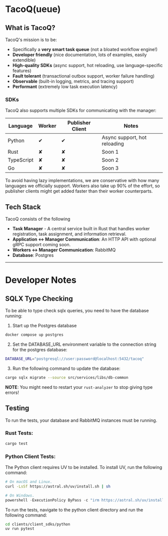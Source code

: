 # TacoQ(ueue)

## What is TacoQ?

TacoQ's mission is to be:

- Specifically a **very smart task queue** (not a bloated workflow engine!)
- **Developer friendly** (nice documentation, lots of examples, easily extendible)
- **High-quality SDKs** (async support, hot reloading, use language-specific features)
- **Fault tolerant** (transactional outbox support, worker failure handling)
- **Observable** (built-in logging, metrics, and tracing support)
- **Performant** (extremely low task execution latency)

### SDKs

TacoQ also supports multiple SDKs for communicating with the manager:

| Language   | Worker | Publisher Client | Notes                        |
| ---------- | ------ | ---------------- | ---------------------------- |
| Python     | ✔      | ✔                | Async support, hot reloading |
| Rust       | ✘      | ✘                | Soon 1                       |
| TypeScript | ✘      | ✘                | Soon 2                       |
| Go         | ✘      | ✘                | Soon 3                       |

To avoid having lazy implementations, we are conservative with how many languages we officially support. Workers also take up 90% of the effort, so publisher clients might get added faster than their worker counterparts.

## Tech Stack

TacoQ consists of the following

- **Task Manager** - A central service built in Rust that handles worker registration, task assignment, and information retrieval.
- **Application <-> Manager Communication**: An HTTP API with optional gRPC support coming soon.
- **Workers <-> Manager Communication**: RabbitMQ
- **Database**: Postgres

---

# Developer Notes

## SQLX Type Checking

To be able to type check sqlx queries, you need to have the database running:

1. Start up the Postgres database

```bash
docker compose up postgres
```

2. Set the DATABASE_URL environment variable to the connection string for the postgres database:

```bash
DATABASE_URL="postgresql://user:password@localhost:5432/tacoq"
```

3. Run the following command to update the database:

```bash
cargo sqlx migrate --source src/services/libs/db-common
```

**NOTE**: You might need to restart your `rust-analyzer` to stop giving type errors!

## Testing

To run the tests, your database and RabbitMQ instances must be running.

### Rust Tests:

```bash
cargo test
```

### Python Client Tests:

The Python client requires UV to be installed. To install UV, run the following command:

```bash
# On macOS and Linux.
curl -LsSf https://astral.sh/uv/install.sh | sh
```

```powershell
# On Windows.
powershell -ExecutionPolicy ByPass -c "irm https://astral.sh/uv/install.ps1 | iex"
```

To run the tests, navigate to the python client directory and run the following command:

```bash
cd clients/client_sdks/python
uv run pytest
```
